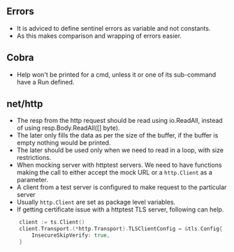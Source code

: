 ## Errors
- It is adviced to define sentinel errors as variable and not constants.
- As this makes comparison and wrapping of errors easier.


## Cobra
- Help won't be printed for a cmd, unless it or one of its sub-command have a Run defined.

## net/http
- The resp from the http request should be read using io.ReadAll, instead of using resp.Body.ReadAll([] byte).
- The later only fills the data as per the size of the buffer, if the buffer is empty nothing would be printed.
- The later should be used only when we need to read in a loop, with size restrictions.
- When mocking server with httptest servers. We need to have functions making the call to either accept the mock URL or a `http.Client` as a parameter.
- A client from a test server is configured to make request to the particular server
- Usually `http.Client` are set as package level variables.
- If getting certificate issue with a httptest TLS server, following can help.
```go
    client := ts.Client()
    client.Transport.(*http.Transport).TLSClientConfig = &tls.Config{
        InsecureSkipVerify: true,
    }

```
